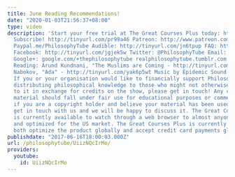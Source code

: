 ```yaml
---
title: June Reading Recommendations!
date: "2020-01-03T21:56:37+08:00"
type: video
description: 'Start your free trial at The Great Courses Plus today: http://ow.ly/qMbe30beNDG
  Subscribe! http://tinyurl.com/pr99a46 Patreon: http://www.patreon.com/PhilosophyTube
  Paypal.me/PhilosophyTube Audible: http://tinyurl.com/jn6tpup FAQ: http://tinyurl.com/j8bo4gb
  Facebook: http://tinyurl.com/jgjek5w Twitter: @PhilosophyTube Email: ollysphilosophychannel@gmail.com
  Google+: google.com/+thephilosophytube realphilosophytube.tumblr.com Recommended
  Reading: Arund Kundnani, "The Muslims are Coming - http://tinyurl.com/y8x7dexl Vladimir
  Nabokov, "Ada" - http://tinyurl.com/yak6p5wt Music by Epidemic Sound (Epidemicsound.com)
  If you or your organisation would like to financially support Philosophy Tube in
  distributing philosophical knowledge to those who might not otherwise have access
  to it in exchange for credits on the show, please get in touch! Any copyrighted
  material should fall under fair use for educational purposes or commentary, but
  if you are a copyright holder and believe your material has been used unfairly please
  get in touch with us and we will be happy to discuss it. The Great Courses Plus
  is currently available to watch through a web browser to almost anyone in the world
  and optimized for the US market. The Great Courses Plus is currently working to
  both optimize the product globally and accept credit card payments globally'
publishdate: "2017-06-16T18:00:03.000Z"
url: /philosophytube/UiizNQcIrMo/
providers:
  youtube:
    id: UiizNQcIrMo
---
```

